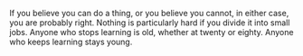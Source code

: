 If you believe you can do a thing, or you believe you cannot, in either case, you are probably right.
Nothing is particularly hard if you divide it into small jobs.
Anyone who stops learning is old, whether at twenty or eighty. Anyone who keeps learning stays young.
